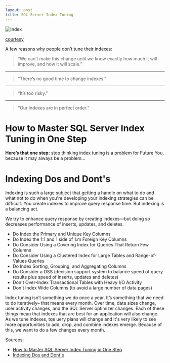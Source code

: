 ```yaml
---
layout: post
title: SQL Server Index Tuning
---
```

![Index](http://www.clipartsfree.net/vector/large/19673-divider-cards-vector.png)

[courtesy](http://www.clipartsfree.net/search.php?load=divider%20cards)

A few reasons why people don’t tune their indexes:

>“We can’t make this change until we know exactly how much it will improve, and how it will scale.”

----------

>“There’s no good time to change indexes.”

----------

>“It’s too risky.”

----------

>“Our indexes are in perfect order.”

# How to Master SQL Server Index Tuning in One Step

**Here’s that one step:** stop thinking index tuning is a problem for Future You, because it may always be a problem...

# Indexing Dos and Dont's

Indexing is such a large subject that getting a handle on what to do and what not to do when you're developing your indexing strategies can be difficult. You create indexes to improve query response time. But indexing is a balancing act.

We try to enhance query response by creating indexes—but doing so decreases performance of inserts, updates, and deletes.

 - Do Index the Primary and Unique Key Columns
 - Do Index the 1:1 and 1 side of 1:m Foreign Key Columns
 - Do Consider Using a Covering Index for Queries That Return Few Columns
 - Do Consider Using a Clustered Index for Large Tables and Range-of-Values Queries
 - Do Index Sorting, Grouping, and Aggregating Columns
 - Do Consider a DSS (decision support system to balance speed of query results plus speed of inserts, updates and deletes)
 - Don't Over-Index Transactional Tables with Heavy I/O Activity
 - Don't Index Wide Columns (to avoid a large number of data pages)

Index tuning isn’t something we do once a year. It’s something that we need to do iteratively– that means every month. Over time, data sizes change, user activity changes, and the SQL Server optimizer changes. Each of these things mean that indexes that are best for an application will also change. As we tune indexes, tqe uery plans will change and it's very likely to see more opportunities to add, drop, and combine indexes emerge. Because of this, we want to do a few changes every month.

Sources:
 - [How to Master SQL Server Index Tuning in One Step](https://www.brentozar.com/archive/2013/08/how-to-master-sql-server-index-tuning/)
 - [Indexing Dos and Dont's](http://sqlmag.com/database-performance-tuning/indexing-dos-and-don-ts)
